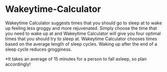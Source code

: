 # Wakeytime-Calculator

Wakeytime Calculator suggests times that you should go to sleep at to wake up feeling less groggy and more rejuvenated. Simply choose the time that you need to wake up at and Wakeytime Calculator will give you four optimal times that you should try to sleep at. Wakeytime Calculator chooses times based on the average length of sleep cycles. Waking up after the end of a sleep cycle reduces grogginess.

*It takes an average of 15 minutes for a person to fall asleep, so plan accordingly!